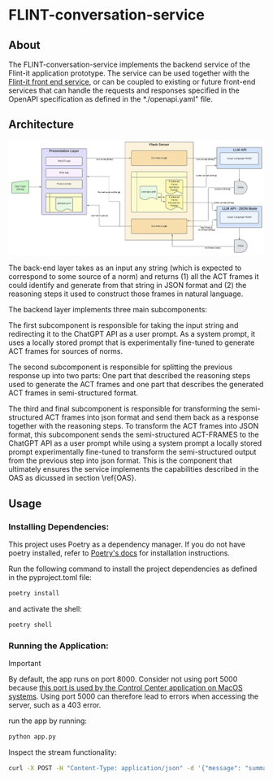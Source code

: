 # FLINT-conversation-service



## About
The FLINT-conversation-service implements the backend service of the Flint-it application prototype. The service can be used together with the [Flint-it front end service](https://github.com/JuliusHuizing/Flint-It), or can be coupled to existing or future front-end services that can handle the requests and responses specified in the OpenAPI specification as defined in the *./openapi.yaml" file.


## Architecture
![Architecture](./assets/architecture.png)

The back-end layer takes as an input any string (which is expected to correspond to some source of a norm) and returns (1) all the ACT frames it could identify and generate from that string in JSON format and (2) the reasoning steps it used to construct those frames in natural language. 

The backend layer implements three main subcomponents: 

The first subcomponent is responsible for taking the input string and redirecting it to the ChatGPT API as a user prompt. As a system prompt, it uses a locally stored prompt that is experimentally fine-tuned to generate ACT frames for sources of norms. 

The second subcomponent is responsible for splitting the previous response up into  two parts: One part that described the reasoning steps used to generate the ACT frames and one part that describes the generated ACT frames in semi-structured format. 

The third and final subcomponent is responsible for transforming the semi-structured ACT frames into json format and send them back as a response together with the reasoning steps. To transform the ACT frames into JSON format, this subcomponent sends the semi-structured ACT-FRAMES to the ChatGPT API as a user prompt while using a system prompt a locally stored prompt experimentally fine-tuned to transform the semi-structured output from the previous step into json format. This is the component that ultimately ensures the service implements the capabilities described in the OAS as dicussed in section \ref{OAS}.


## Usage

### Installing Dependencies:
This project uses Poetry as a dependency manager. If you do not have poetry installed, refer to [Poetry's docs](https://python-poetry.org/docs/) for installation instructions.

Run the following command to install the project dependencies as defined in the pyproject.toml file:

```bash
poetry install
```

and activate the shell:
```bash
poetry shell
```

### Running the Application:
> [!IMPORTANT]
> By default, the app runs on port 8000. Consider not using port 5000 because [this port is used by the Control Center application on MacOS systems](https://stackoverflow.com/questions/72795799/how-to-solve-403-error-with-flask-in-python). Using port 5000 can therefore lead to errors when accessing the server, such as a 403 error.

run the app by running:
```bash
python app.py
```

Inspect the stream functionality:
```bash
curl -X POST -H "Content-Type: application/json" -d '{"message": "summarize the history of the US in 500 words"}' http://localhost:8000/stream_reasoning
```

